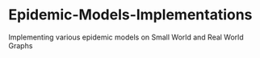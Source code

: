 # Epidemic-Models-Implementations
Implementing various epidemic models on Small World and Real World Graphs
